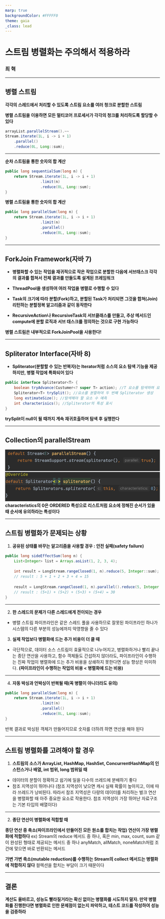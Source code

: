 ```yaml
---
marp: true
backgroundColor: #FFFFF0
theme: gaia
_class: lead
---
```


# 스트림 병렬화는 주의해서 적용하라

### 최 혁

---

## 병렬 스트림

__각각의 스레드에서 처리할 수 있도록 스트림 요소를 여러 청크로 분할한 스트림__

__병렬 스트림을 이용하면 모든 멀티코어 프로세서가 각각의 청크를 처리하도록 할당할 수 있다__

```java
arrayList.parallelStream().~~
Stream.iterate(1L, i -> i + 1)
    .parallel()
    .reduce(0L, Long::sum);
```

---

__순차 스트림을 통한 숫자의 합 계산__
```java
public long sequentialSum(long n) {
    return Stream.iterate(1L, i -> i + 1)
                .limit(n)
                .reduce(0L, Long::sum);
}
```
__병렬 스트림을 통한 숫자의 합 계산__
```java
public long parallelSum(long n) {
    return Stream.iterate(1L, i -> i + 1)
                .limit(n)
                .parallel()
                .reduce(0L, Long::sum);
}
```

---

## ForkJoin Framework(자바 7)

- __병렬화할 수 있는 작업을 재귀적으로 작은 작업으로 분할한 다음에 서브태스크 각각의 결과를 합쳐서 전체 결과를 만들도록 설계된 프레임워크__

- __ThreadPool을 생성하여 여러 작업을 병렬로 수행할 수 있다__

- __Task의 크기에 따라 분할(Fork)하고, 분할된 Task가 처리되면 그것을 합쳐(Join) 리턴하는 분할정복 알고리즘과 같이 동작한다__

- __RecursiveAction나 RecursiveTask의 서브클래스를 만들고, 추상 메서드인 compute에 분할 로직과 서브 태스크를 정의하는 것으로 구현 가능하다__

__병렬 스트림은 내부적으로 ForkJoinPool을 사용한다!__

---

## Spliterator Interface(자바 8)

- __Spliterator(분할할 수 있는 반복자)는 Iterator처럼 소스의 요소 탐색 기능을 제공하지만, 병렬 작업에 특화되어 있다__

```java
public interface Spliterator<T> {
    boolean tryAdvance(Custumer<? super T> action); //T 요소를 탐색하며 요소 유무 확인
    Spliterator<T> trySplit(); //요소를 분할하여 두 번째 Spliterator 생성
    long estimateSize(); //탐색해야 할 요소 수 예측
    int characterisics(); //Spliterator의 특성 표시
}
```
__trySplit이 null이 될 때까지 계속 재귀호출하며 탐색 후 실행한다__

---

## Collection의 parallelStream

![](./parallelStream.png)
![](./spliterator.png)
__characteristics의 0은 ORDERED 특성으로 리스트처럼 요소에 정해진 순서가 있을 때 순서에 유의하라는 특성이다__

---

## 스트림 병렬화가 문제되는 상황

1. __공유된 상태를 바꾸는 알고리즘을 사용할 경우 : 안전 실패(safety failure)__
```java
public long sideEffectSum(long n) {
    List<Integer> list = Arrays.asList(1, 2, 3, 4);

    int result = LongStream.rangeClosed(1, n).reduce(5, Integer::sum);
    // result : 5 + 1 + 2 + 3 + 4 = 15

    result = LongStream.rangeClosed(1, n).parallel().reduce(5, Integer::sum);
    // result : (5+1) + (5+2) + (5+3) + (5+4) = 30
}
```

---

2. __한 스레드의 문제가 다른 스레드에게 전이되는 경우__
- 병렬 스트림 파이프라인은 같은 스레드 풀을 사용하므로 잘못된 파이프라인 하나가 시스템의 다른 부분의 성능에까지 악영향을 줄 수 있다

3. __실제 작업보다 병렬화에 드는 추가 비용이 더 클 때__
- 극단적으로, 데이터 소스 스트림이 효율적으로 나누어지고, 병렬화하거나 빨리 끝나는 종단 연산을 사용하고, 함수 객체들도 간섭하지 않더라도, 파이프라인이 수행하는 진짜 작업이 병렬화에 드는 추가 비용을 상쇄하지 못한다면 성능 향상은 미미하다. __(파이프라인이 수행하는 작업의 비용 < 병렬화에 드는 비용)__

---

4. __자동 박싱과 언박싱이 반복될 때(꼭 병렬이 아니더라도 유의)__
```java
public long parallelSum(long n) {
    return Stream.iterate(1L, i -> i + 1)
                .limit(n)
                .parallel()
                .reduce(0L, Long::sum);
}
```
반복 결과로 박싱된 객체가 만들어지므로 숫자를 더하려 하면 연산을 해야 된다

___

## 스트림 병렬화를 고려해야 할 경우

1. __스트림의 소스가 ArrayList, HashMap, HashSet, ConcurrentHashMap의 인스턴스거나 배열, int 범위, long 범위일 때__
- 데이터의 분할이 정확하고 쉽기에 일을 다수의 쓰레드에 분배하기 좋다
- 참조 지역성이 뛰어나다 (참조 지역성이 낮으면 캐시 실패 확률이 높아지고, 이에 따라 쓰레드가 낭비된다. 따라서 참조 지역성은 다량의 데이터를 처리하는 벌크 연산을 병렬화할 때 아주 중요한 요소로 작용한다. 참조 지역성이 가장 뛰어난 자료구조는 기본 타입의 배열이다)

---

2. __종단 연산이 병렬화에 적합할 때__

__종단 연산 중 축소(파이프라인에서 만들어진 모든 원소를 합치는 작업) 연산이 가장 병렬화에 적합하다__
ex) Stream의 reduce 메서드 중 하나, 혹은 min, max, count, sum 같이 완성된 형태로 제공되는 메서드 중 하나
anyMatch, allMatch, noneMatch처럼 조건에 맞으면 바로 반환되는 메서드

__가변 가변 축소(mutable reduction)를 수행하는 Stream의 collect 메서드는 병렬화에 적합하지 않다__
컬렉션을 합치는 부담이 크기 때문이다

---

## 결론

__계산도 올바르고, 성능도 빨라질거라는 확신 없이는 병렬화를 시도하지 말자. 만약 병렬화를 진행한다면 병렬화로 인한 문제점이 없는지 파악하고, 테스트 코드를 작성하여 성능을 검증하라__
